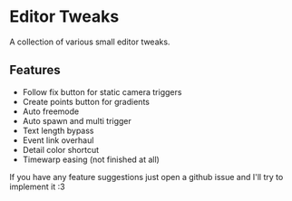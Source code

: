 ﻿
# Editor Tweaks
A collection of various small editor tweaks.
## Features
- Follow fix button for static camera triggers
- Create points button for gradients
- Auto freemode
- Auto spawn and multi trigger
- Text length bypass
- Event link overhaul
- Detail color shortcut
- Timewarp easing (not finished at all)

If you have any feature suggestions just open a github issue and I'll try to implement it :3
